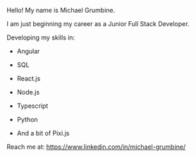 Hello! My name is Michael Grumbine.

I am just beginning my career as a Junior Full Stack Developer.

Developing my skills in:

-  Angular

-  SQL

-  React.js

-  Node.js

-  Typescript

-  Python

-  And a bit of Pixi.js

Reach me at:
https://www.linkedin.com/in/michael-grumbine/

<!---
ancalagon623/ancalagon623 is a ✨ special ✨ repository because its `README.md` (this file) appears on your GitHub profile.
You can click the Preview link to take a look at your changes.
--->
